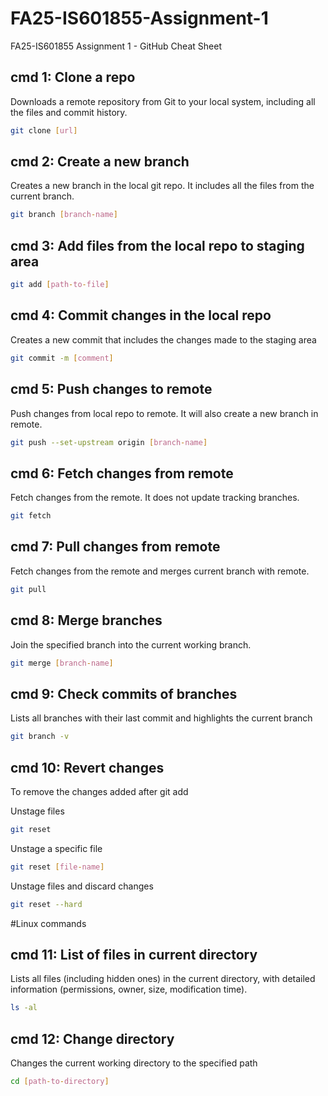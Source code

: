 # FA25-IS601855-Assignment-1
FA25-IS601855 Assignment 1 - GitHub Cheat Sheet

## cmd 1: Clone a repo

Downloads a remote repository from Git to your local system, including all the files and commit history.

```bash
git clone [url]
```

## cmd 2: Create a new branch

Creates a new branch in the local git repo. It includes all the files from the current branch.

```bash
git branch [branch-name]
```

## cmd 3: Add files from the local repo to staging area

```bash
git add [path-to-file]
```

## cmd 4: Commit changes in the local repo

Creates a new commit that includes the changes made to the staging area

```bash
git commit -m [comment]
```

## cmd 5: Push changes to remote

Push changes from local repo to remote. It will also create a new branch in remote.

```bash
git push --set-upstream origin [branch-name]
```

## cmd 6: Fetch changes from remote

Fetch changes from the remote. It does not update tracking branches.

```bash
git fetch
```

## cmd 7: Pull changes from remote

Fetch changes from the remote and merges current branch with remote.

```bash
git pull
```

## cmd 8: Merge branches

Join the specified branch into the current working branch.

```bash
git merge [branch-name]
```

## cmd 9: Check commits of branches

Lists all branches with their last commit and highlights the current branch

```bash
git branch -v
```

## cmd 10: Revert changes

To remove the changes added after git add

Unstage files
```bash
git reset
```
Unstage a specific file
```bash
git reset [file-name]
```

Unstage files and discard changes
```bash
git reset --hard
```

#Linux commands

## cmd 11: List of files in current directory

Lists all files (including hidden ones) in the current directory, with detailed information (permissions, owner, size, modification time).

```bash
ls -al
```

## cmd 12: Change directory

Changes the current working directory to the specified path

```bash
cd [path-to-directory]
```
